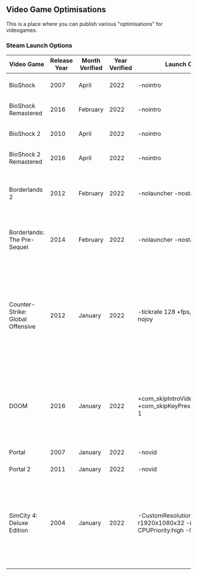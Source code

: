 ## Video Game Optimisations

This is a place where you can publish various "optimisations" for videogames. 

### Steam Launch Options

| **Video Game** | **Release Year** | **Month Verified** | **Year Verified** | **Launch Options** | What does it do? | Notes |
|---------------------|------------------|--------------------|-------------------|--------------------|------------------|-------|
| BioShock | 2007 | April | 2022 | -nointro | Skips logos before game launch. | X |
| BioShock Remastered| 2016 | February | 2022 | -nointro | Skips logos before game launch. | X |
| BioShock 2 | 2010 | April | 2022 | -nointro | Skips logos before game launch. | X |
| BioShock 2 Remastered | 2016 | April | 2022 | -nointro | Skips logos before game launch. | X |
| Borderlands 2 | 2012 | February | 2022 | -nolauncher -nostartupmovies | Skips launcher and logos that usually appear on launch. | X |
| Borderlands: The Pre-Sequel | 2014 | February | 2022 | -nolauncher -nostartupmovies | Skips launcher and logos that usually appear on launch. | X |
| Counter-Strike: Global Offensive | 2012 | January | 2022 | -tickrate 128 +fps_max 0 -novid -nojoy | Sets tickrate of bot matches to 128 (not 64) + unlocks framerate + skips intro logo and disables joystick support which may benefit performance. | X |
| DOOM | 2016 | January | 2022 | +com_skipIntroVideo 1 +com_skipKeyPressOnLoadScreens 1 | Skips intro logo sequence & makes it so you don't have to press a key after a loading screen finishes. | X |
Portal | 2007 |	January	| 2022 | -novid |	Skips intro logo.	| Likely works on most Valve Games. |
Portal 2 | 2011 |	January	| 2022 | -novid |	Skips intro logo.	| Likely works on most Valve Games. |
SimCity 4: Deluxe Edition | 2004 |	January	| 2022 |  -CustomResolution:enabled -r1920x1080x32 -intro:off -CPUPriority:high -CPUCount:2 |	Sets the resolution to 1080p + Sets colour depth to 32 bit + Skips intro logo sequence + forces the game to only use 2 CPU cores. | SimCity 4 Deluxe is an old game hence all the things that need to be done. These instructions may not work for you. If you want more explanation for the changes or alterations that might work better for your hardware (e.g. changing 1920x1080 in the launch options to the resolution of your display) go to https://steamcommunity.com/sharedfiles/filedetails/?id=279736936 and check it out. |

